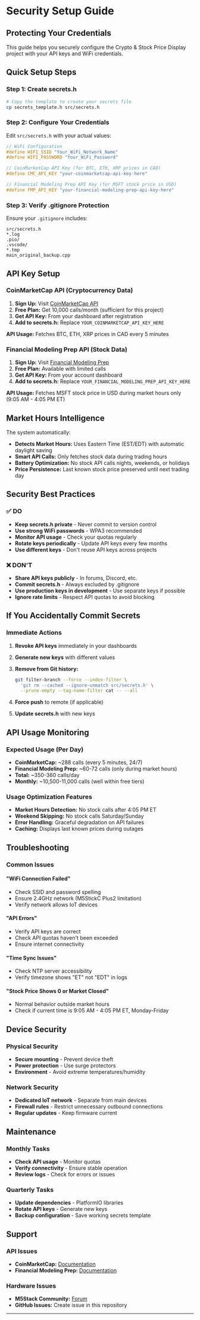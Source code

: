 # Security Setup Guide

## Protecting Your Credentials

This guide helps you securely configure the Crypto & Stock Price Display project with your
API keys and WiFi credentials.

## Quick Setup Steps

### Step 1: Create secrets.h

```bash
# Copy the template to create your secrets file
cp secrets_template.h src/secrets.h
```

### Step 2: Configure Your Credentials

Edit `src/secrets.h` with your actual values:

```cpp
// WiFi Configuration
#define WIFI_SSID "Your_WiFi_Network_Name"
#define WIFI_PASSWORD "Your_WiFi_Password"

// CoinMarketCap API Key (for BTC, ETH, XRP prices in CAD)
#define CMC_API_KEY "your-coinmarketcap-api-key-here"

// Financial Modeling Prep API Key (for MSFT stock price in USD)
#define FMP_API_KEY "your-financial-modeling-prep-api-key-here"
```

### Step 3: Verify .gitignore Protection

Ensure your `.gitignore` includes:

```
src/secrets.h
*.log
.pio/
.vscode/
*.tmp
main_original_backup.cpp
```

## API Key Setup

### CoinMarketCap API (Cryptocurrency Data)

1. **Sign Up:** Visit [CoinMarketCap API](https://coinmarketcap.com/api/)
2. **Free Plan:** Get 10,000 calls/month (sufficient for this project)
3. **Get API Key:** From your dashboard after registration
4. **Add to secrets.h:** Replace `YOUR_COINMARKETCAP_API_KEY_HERE`

**API Usage:** Fetches BTC, ETH, XRP prices in CAD every 5 minutes

### Financial Modeling Prep API (Stock Data)

1. **Sign Up:** Visit [Financial Modeling Prep](https://financialmodelingprep.com/)
2. **Free Plan:** Available with limited calls
3. **Get API Key:** From your account dashboard
4. **Add to secrets.h:** Replace `YOUR_FINANCIAL_MODELING_PREP_API_KEY_HERE`

**API Usage:** Fetches MSFT stock price in USD during market hours only
(9:05 AM - 4:05 PM ET)

## Market Hours Intelligence

The system automatically:

- **Detects Market Hours:** Uses Eastern Time (EST/EDT) with automatic
  daylight saving
- **Smart API Calls:** Only fetches stock data during trading hours
- **Battery Optimization:** No stock API calls nights, weekends, or holidays
- **Price Persistence:** Last known stock price preserved until next
  trading day

## Security Best Practices

### ✅ DO

- **Keep secrets.h private** - Never commit to version control
- **Use strong WiFi passwords** - WPA3 recommended
- **Monitor API usage** - Check your quotas regularly
- **Rotate keys periodically** - Update API keys every few months
- **Use different keys** - Don't reuse API keys across projects

### ❌ DON'T

- **Share API keys publicly** - In forums, Discord, etc.
- **Commit secrets.h** - Always excluded by .gitignore
- **Use production keys in development** - Use separate keys if possible
- **Ignore rate limits** - Respect API quotas to avoid blocking

## If You Accidentally Commit Secrets

### Immediate Actions

1. **Revoke API keys** immediately in your dashboards
2. **Generate new keys** with different values
3. **Remove from Git history:**

   ```bash
   git filter-branch --force --index-filter \
     'git rm --cached --ignore-unmatch src/secrets.h' \
     --prune-empty --tag-name-filter cat -- --all
   ```

4. **Force push** to remote (if applicable)
5. **Update secrets.h** with new keys

## API Usage Monitoring

### Expected Usage (Per Day)

- **CoinMarketCap:** ~288 calls (every 5 minutes, 24/7)
- **Financial Modeling Prep:** ~60-72 calls (only during market hours)
- **Total:** ~350-360 calls/day
- **Monthly:** ~10,500-11,000 calls (well within free tiers)

### Usage Optimization Features

- **Market Hours Detection:** No stock calls after 4:05 PM ET
- **Weekend Skipping:** No stock calls Saturday/Sunday
- **Error Handling:** Graceful degradation on API failures
- **Caching:** Displays last known prices during outages

## Troubleshooting

### Common Issues

#### "WiFi Connection Failed"

- Check SSID and password spelling
- Ensure 2.4GHz network (M5StickC Plus2 limitation)
- Verify network allows IoT devices

#### "API Errors"

- Verify API keys are correct
- Check API quotas haven't been exceeded
- Ensure internet connectivity

#### "Time Sync Issues"

- Check NTP server accessibility
- Verify timezone shows "ET" not "EDT" in logs

#### "Stock Price Shows 0 or Market Closed"

- Normal behavior outside market hours
- Check if current time is 9:05 AM - 4:05 PM ET, Monday-Friday

## Device Security

### Physical Security

- **Secure mounting** - Prevent device theft
- **Power protection** - Use surge protectors
- **Environment** - Avoid extreme temperatures/humidity

### Network Security

- **Dedicated IoT network** - Separate from main devices
- **Firewall rules** - Restrict unnecessary outbound connections
- **Regular updates** - Keep firmware current

## Maintenance

### Monthly Tasks

- **Check API usage** - Monitor quotas
- **Verify connectivity** - Ensure stable operation
- **Review logs** - Check for errors or issues

### Quarterly Tasks

- **Update dependencies** - PlatformIO libraries
- **Rotate API keys** - Generate new keys
- **Backup configuration** - Save working secrets template

## Support

### API Issues

- **CoinMarketCap:** [Documentation](https://coinmarketcap.com/api/documentation/v1/#section/Introduction)
- **Financial Modeling Prep:** [Documentation](https://financialmodelingprep.com/developer/docs)

### Hardware Issues

- **M5Stack Community:** [Forum](https://community.m5stack.com/)
- **GitHub Issues:** Create issue in this repository

---

